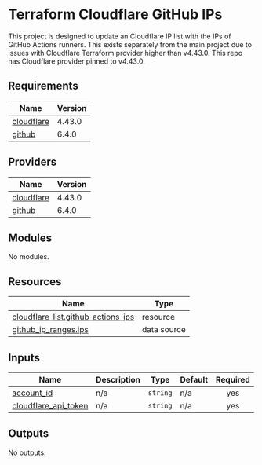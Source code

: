 # Terraform Cloudflare GitHub IPs

This project is designed to update an Cloudflare IP list with the IPs of GitHub Actions runners.
This exists separately from the main project due to issues with Cloudflare Terraform provider higher than v4.43.0. This repo has Cloudflare provider pinned to v4.43.0.

<!-- BEGIN_TF_DOCS -->
## Requirements

| Name | Version |
|------|---------|
| <a name="requirement_cloudflare"></a> [cloudflare](#requirement\_cloudflare) | 4.43.0 |
| <a name="requirement_github"></a> [github](#requirement\_github) | 6.4.0 |

## Providers

| Name | Version |
|------|---------|
| <a name="provider_cloudflare"></a> [cloudflare](#provider\_cloudflare) | 4.43.0 |
| <a name="provider_github"></a> [github](#provider\_github) | 6.4.0 |

## Modules

No modules.

## Resources

| Name | Type |
|------|------|
| [cloudflare_list.github_actions_ips](https://registry.terraform.io/providers/cloudflare/cloudflare/4.43.0/docs/resources/list) | resource |
| [github_ip_ranges.ips](https://registry.terraform.io/providers/integrations/github/6.4.0/docs/data-sources/ip_ranges) | data source |

## Inputs

| Name | Description | Type | Default | Required |
|------|-------------|------|---------|:--------:|
| <a name="input_account_id"></a> [account\_id](#input\_account\_id) | n/a | `string` | n/a | yes |
| <a name="input_cloudflare_api_token"></a> [cloudflare\_api\_token](#input\_cloudflare\_api\_token) | n/a | `string` | n/a | yes |

## Outputs

No outputs.
<!-- END_TF_DOCS -->
